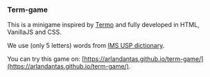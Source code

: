 ### Term-game
This is a minigame inspired by [Termo](https://term.ooo/) and fully developed in HTML, VanillaJS and CSS.

We use (only 5 letters) words from [IMS USP dictionary](https://www.ime.usp.br/~pf/dicios/index.html).

You can try this game on: [https://arlandantas.github.io/term-game/](https://arlandantas.github.io/term-game/).